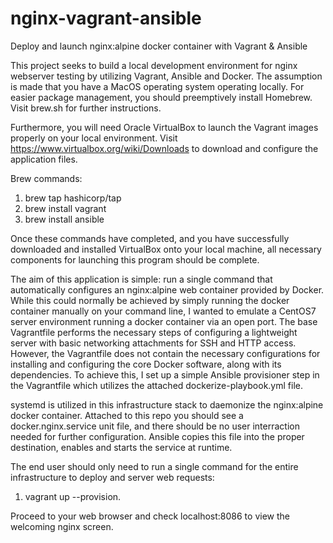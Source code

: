 # nginx-vagrant-ansible
Deploy and launch nginx:alpine docker container with Vagrant &amp; Ansible


This project seeks to build a local development environment for nginx webserver testing by utilizing Vagrant, Ansible and Docker. The assumption is made that you have a MacOS operating system operating locally. For easier package management, you should preemptively install Homebrew. Visit brew.sh for further instructions.

Furthermore, you will need Oracle VirtualBox to launch the Vagrant images properly on your local environment. Visit https://www.virtualbox.org/wiki/Downloads to download and configure the application files. 

Brew commands:

1. brew tap hashicorp/tap
2. brew install vagrant
3. brew install ansible

Once these commands have completed, and you have successfully downloaded and installed VirtualBox onto your local machine, all necessary components for launching this program should be complete. 


The aim of this application is simple: run a single command that automatically configures an nginx:alpine web container provided by Docker. While this could normally be achieved by simply running the docker container manually on your command line, I wanted to emulate a CentOS7 server environment running a docker container via an open port. The base Vagrantfile performs the necessary steps of configuring a lightweight server with basic networking attachments for SSH and HTTP access. However, the Vagrantfile does not contain the necessary configurations for installing and configuring the core Docker software, along with its dependencies. To achieve this, I set up a simple Ansible provisioner step in the Vagrantfile which utilizes the attached dockerize-playbook.yml file. 

systemd is utilized in this infrastructure stack to daemonize the nginx:alpine docker container. Attached to this repo you should see a docker.nginx.service unit file, and there should be no user interraction needed for further configuration. Ansible copies this file into the proper destination, enables and starts the service at runtime. 

The end user should only need to run a single command for the entire infrastructure to deploy and server web requests: 

1. vagrant up --provision. 


Proceed to your web browser and check localhost:8086 to view the welcoming nginx screen. 
